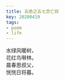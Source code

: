 ```yaml
---
title: 五绝之五七念亡叔
key: 20200419
tags: 
- poem
- life
---
```


水绿风暖树，<br/>
花红鸟啭林。<br/>
晨春思叔父，<br/>
恍恍日将暮。<br/>